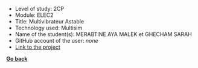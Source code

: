 - Level of study: 2CP
- Module: ELEC2
- Title: Multivibrateur Astable
- Technology used: Multisim
- Name of the student(s): MERABTINE AYA MALEK et GHECHAM SARAH
- GitHub account of the user: *none*
- [Link to the project](https://drive.google.com/drive/u/1/folders/1UDkO9pMeiFsuAU4uxpSQzDEyJBO3Zsqm)



**[Go back](../../ELEC2.md)**
